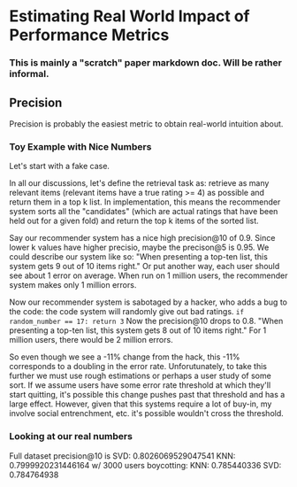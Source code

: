 # Estimating Real World Impact of Performance Metrics

### This is mainly a "scratch" paper markdown doc. Will be rather informal.

## Precision
Precision is probably the easiest metric to obtain real-world intuition about.
### Toy Example with Nice Numbers
Let's start with a fake case.

In all our discussions, let's define the retrieval task as:
retrieve as many relevant items (relevant items have a true rating >= 4) as possible and return them in a top k list.
In implementation, this means the recommender system sorts all the "candidates" (which are actual ratings that have been held out for a given fold) and return the top k items of the sorted list.

Say our recommender system has a nice high precision@10 of 0.9. Since lower k values have higher precisio, maybe the precison@5 is 0.95.
We could describe our system like so:
"When presenting a top-ten list, this system gets 9 out of 10 items right." Or put another way, each user should see about 1 error on average. When run on 1 million users, the recommender system makes only 1 million errors.

Now our recommender system is sabotaged by a hacker, who adds a bug to the code: the code system will randomly give out bad ratings.
`if random_number == 17: return 3`
Now the precision@10 drops to 0.8.
"When presenting a top-ten list, this system gets 8 out of 10 items right." For 1 million users, there would be 2 million errors.

So even though we see a -11% change from the hack, this -11% corresponds to a doubling in the error rate.
Unforutunately, to take this further we must use rough estimations or perhaps a user study of some sort. If we assume users have some error rate threshold at which they'll start quitting, it's possible this change pushes past that threshold and has a large effect. However, given that this systems require a lot of buy-in, my involve social entrenchment, etc. it's possible wouldn't cross the threshold.


### Looking at our real numbers
Full dataset precision@10 is 
SVD: 0.8026069529047541
KNN: 0.7999920231446164
w/ 3000 users boycotting:
KNN: 0.785440336
SVD: 0.784764938

